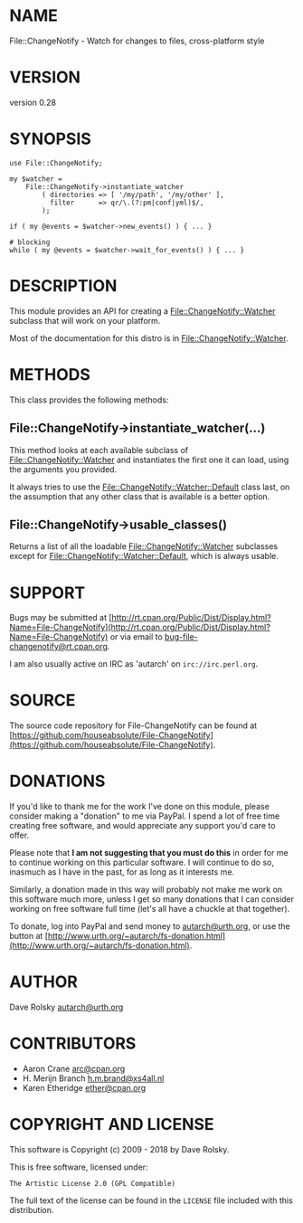 # NAME

File::ChangeNotify - Watch for changes to files, cross-platform style

# VERSION

version 0.28

# SYNOPSIS

    use File::ChangeNotify;

    my $watcher =
        File::ChangeNotify->instantiate_watcher
            ( directories => [ '/my/path', '/my/other' ],
              filter      => qr/\.(?:pm|conf|yml)$/,
            );

    if ( my @events = $watcher->new_events() ) { ... }

    # blocking
    while ( my @events = $watcher->wait_for_events() ) { ... }

# DESCRIPTION

This module provides an API for creating a
[File::ChangeNotify::Watcher](https://metacpan.org/pod/File::ChangeNotify::Watcher) subclass that will work on your
platform.

Most of the documentation for this distro is in
[File::ChangeNotify::Watcher](https://metacpan.org/pod/File::ChangeNotify::Watcher).

# METHODS

This class provides the following methods:

## File::ChangeNotify->instantiate\_watcher(...)

This method looks at each available subclass of
[File::ChangeNotify::Watcher](https://metacpan.org/pod/File::ChangeNotify::Watcher) and instantiates the first one it can
load, using the arguments you provided.

It always tries to use the [File::ChangeNotify::Watcher::Default](https://metacpan.org/pod/File::ChangeNotify::Watcher::Default)
class last, on the assumption that any other class that is available
is a better option.

## File::ChangeNotify->usable\_classes()

Returns a list of all the loadable [File::ChangeNotify::Watcher](https://metacpan.org/pod/File::ChangeNotify::Watcher) subclasses
except for [File::ChangeNotify::Watcher::Default](https://metacpan.org/pod/File::ChangeNotify::Watcher::Default), which is always usable.

# SUPPORT

Bugs may be submitted at [http://rt.cpan.org/Public/Dist/Display.html?Name=File-ChangeNotify](http://rt.cpan.org/Public/Dist/Display.html?Name=File-ChangeNotify) or via email to [bug-file-changenotify@rt.cpan.org](mailto:bug-file-changenotify@rt.cpan.org).

I am also usually active on IRC as 'autarch' on `irc://irc.perl.org`.

# SOURCE

The source code repository for File-ChangeNotify can be found at [https://github.com/houseabsolute/File-ChangeNotify](https://github.com/houseabsolute/File-ChangeNotify).

# DONATIONS

If you'd like to thank me for the work I've done on this module, please
consider making a "donation" to me via PayPal. I spend a lot of free time
creating free software, and would appreciate any support you'd care to offer.

Please note that **I am not suggesting that you must do this** in order for me
to continue working on this particular software. I will continue to do so,
inasmuch as I have in the past, for as long as it interests me.

Similarly, a donation made in this way will probably not make me work on this
software much more, unless I get so many donations that I can consider working
on free software full time (let's all have a chuckle at that together).

To donate, log into PayPal and send money to autarch@urth.org, or use the
button at [http://www.urth.org/~autarch/fs-donation.html](http://www.urth.org/~autarch/fs-donation.html).

# AUTHOR

Dave Rolsky <autarch@urth.org>

# CONTRIBUTORS

- Aaron Crane <arc@cpan.org>
- H. Merijn Branch <h.m.brand@xs4all.nl>
- Karen Etheridge <ether@cpan.org>

# COPYRIGHT AND LICENSE

This software is Copyright (c) 2009 - 2018 by Dave Rolsky.

This is free software, licensed under:

    The Artistic License 2.0 (GPL Compatible)

The full text of the license can be found in the
`LICENSE` file included with this distribution.
